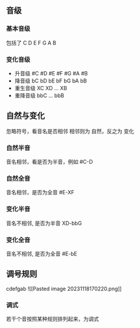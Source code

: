 ## 音级
### 基本音级

包括了 C D E F G A B
### 变化音级

- 升音级 #C #D #E #F #G #A #B
- 降音级 bC bD bE bF bG bA bB
- 重生音级 XC XD ... XB
- 重降音级 bbC ... bbB
## 自然与变化
忽略符号，看音名是否相邻
相邻则为 自然，反之为 变化
### 自然半音
音名相邻，看是否为半音，例如 #C-D
### 自然全音
音名相邻，是否为全音 #E-XF
### 变化半音
音名不相邻, 是否为半音 XD-bbG
### 变化全音
音名不相邻, 是否为全音 #E-bE
## 调号规则
cdefgab
![[Pasted image 20231118170220.png]]
### 调式
若干个音按照某种规则排列起来，为调式
